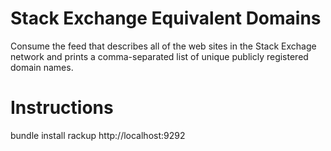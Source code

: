# Stack Exchange Equivalent Domains

Consume the feed that describes all of the web sites in the Stack Exchage
network and prints a comma-separated list of unique publicly registered domain
names.

# Instructions

bundle install
rackup
http://localhost:9292

